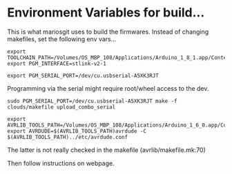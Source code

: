 Environment Variables for build...
==================================

This is what mariosgit uses to build the firmwares.
Instead of changing makefiles, set the following env vars...

```
export TOOLCHAIN_PATH=/Volumes/OS_MBP_108/Applications/Arduino_1_8_1.app/Contents/Java/hardware/tools/arm/
export PGM_INTERFACE=stlink-v2-1

export PGM_SERIAL_PORT=/dev/cu.usbserial-A5XK3RJT
```

Programming via the serial might require root/wheel access to the dev.
```
sudo PGM_SERIAL_PORT=/dev/cu.usbserial-A5XK3RJT make -f clouds/makefile upload_combo_serial
```

```
export AVRLIB_TOOLS_PATH=/Volumes/OS_MBP_108/Applications/Arduino_1_6_0.app/Contents/Java/hardware/tools/avr/bin/
export AVRDUDE=$(AVRLIB_TOOLS_PATH)avrdude -C $(AVRLIB_TOOLS_PATH)../etc/avrdude.conf 
```
The latter is not really checked in the makefile (avrlib/makefile.mk:70)

Then follow instructions on webpage.